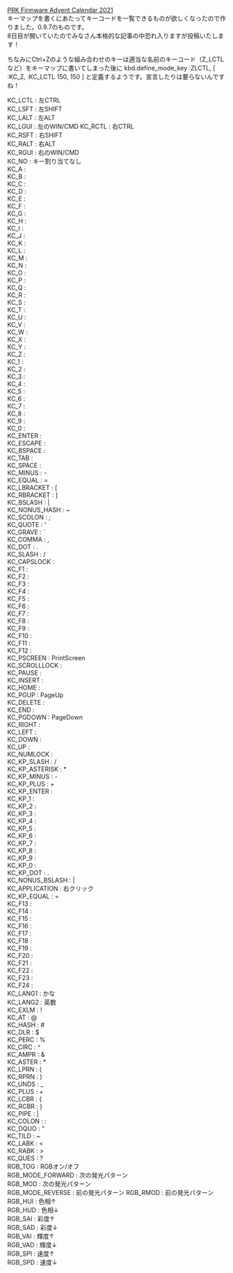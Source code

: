 
[PRK Firmware Advent Calendar 2021](https://adventar.org/calendars/7086)  
キーマップを書くにあたってキーコードを一覧できるものが欲しくなったので作りました。0.9.7のものです。  
8日目が開いていたのでみなさん本格的な記事の中恐れ入りますが投稿いたします！  

ちなみにCtrl+Zのような組み合わせのキーは適当な名前のキーコード（Z_LCTLなど）をキーマップに書いてしまった後に
kbd.define_mode_key :ZLCTL,  [ :KC_Z, :KC_LCTL 150, 150 ]
と定義するようです。宣言したりは要らないんですね！

KC_LCTL : 左CTRL  
KC_LSFT : 左SHIFT  
KC_LALT : 左ALT  
KC_LGUI : 左のWIN/CMD
KC_RCTL : 右CTRL  
KC_RSFT : 右SHIFT  
KC_RALT : 右ALT  
KC_RGUI : 右のWIN/CMD  
KC_NO : キー割り当てなし  
KC_A :   
KC_B :   
KC_C :   
KC_D :   
KC_E :   
KC_F :   
KC_G :   
KC_H :   
KC_I :   
KC_J :   
KC_K :   
KC_L :   
KC_M :   
KC_N :   
KC_O :   
KC_P :   
KC_Q :   
KC_R :   
KC_S :   
KC_T :   
KC_U :   
KC_V :   
KC_W :   
KC_X :   
KC_Y :   
KC_Z :   
KC_1 :   
KC_2 :   
KC_3 :   
KC_4 :   
KC_5 :   
KC_6 :   
KC_7 :   
KC_8 :   
KC_9 :   
KC_0 :   
KC_ENTER :   
KC_ESCAPE :   
KC_BSPACE :   
KC_TAB :   
KC_SPACE :   
KC_MINUS : -  
KC_EQUAL : =  
KC_LBRACKET : [  
KC_RBRACKET : ]  
KC_BSLASH : \|  
KC_NONUS_HASH : \~  
KC_SCOLON : ;  
KC_QUOTE : '  
KC_GRAVE : `  
KC_COMMA : ,  
KC_DOT : .  
KC_SLASH : /  
KC_CAPSLOCK :   
KC_F1 :   
KC_F2 :   
KC_F3 :   
KC_F4 :   
KC_F5 :   
KC_F6 :   
KC_F7 :   
KC_F8 :   
KC_F9 :   
KC_F10 :   
KC_F11 :   
KC_F12 :   
KC_PSCREEN : PrintScreen  
KC_SCROLLLOCK :   
KC_PAUSE :   
KC_INSERT :   
KC_HOME :   
KC_PGUP : PageUp  
KC_DELETE :   
KC_END :   
KC_PGDOWN : PageDown  
KC_RIGHT :   
KC_LEFT :   
KC_DOWN :   
KC_UP :   
KC_NUMLOCK :   
KC_KP_SLASH : /  
KC_KP_ASTERISK : *  
KC_KP_MINUS : -  
KC_KP_PLUS : +  
KC_KP_ENTER :   
KC_KP_1 :   
KC_KP_2 :   
KC_KP_3 :   
KC_KP_4 :   
KC_KP_5 :   
KC_KP_6 :   
KC_KP_7 :   
KC_KP_8 :   
KC_KP_9 :   
KC_KP_0 :   
KC_KP_DOT : .  
KC_NONUS_BSLASH : \|  
KC_APPLICATION : 右クリック  
KC_KP_EQUAL : =  
KC_F13 :   
KC_F14 :   
KC_F15 :   
KC_F16 :   
KC_F17 :   
KC_F18 :   
KC_F19 :   
KC_F20 :   
KC_F21 :   
KC_F22 :   
KC_F23 :   
KC_F24 :     
KC_LANG1 : かな  
KC_LANG2 : 英数  
KC_EXLM : !  
KC_AT : @  
KC_HASH : #  
KC_DLR : $  
KC_PERC : %  
KC_CIRC : ^  
KC_AMPR : &  
KC_ASTER : *  
KC_LPRN : (  
KC_RPRN : )  
KC_UNDS : _  
KC_PLUS : +  
KC_LCBR : {  
KC_RCBR : }  
KC_PIPE : |   
KC_COLON :  :  
KC_DQUO : "  
KC_TILD : ~  
KC_LABK : <  
KC_RABK : >  
KC_QUES : ?  
RGB_TOG : RGBオン/オフ  
RGB_MODE_FORWARD : 次の発光パターン  
RGB_MOD : 次の発光パターン  
RGB_MODE_REVERSE : 前の発光パターン
RGB_RMOD : 前の発光パターン   
RGB_HUI : 色相↑   
RGB_HUD : 色相↓  
RGB_SAI : 彩度↑  
RGB_SAD : 彩度↓  
RGB_VAI : 輝度↑  
RGB_VAD : 輝度↓  
RGB_SPI : 速度↑  
RGB_SPD : 速度↓  
